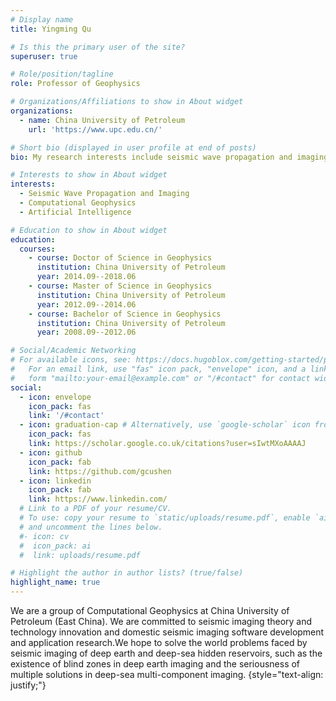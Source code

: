```yaml
---
# Display name
title: Yingming Qu

# Is this the primary user of the site?
superuser: true

# Role/position/tagline
role: Professor of Geophysics

# Organizations/Affiliations to show in About widget
organizations:
  - name: China University of Petroleum
    url: 'https://www.upc.edu.cn/'

# Short bio (displayed in user profile at end of posts)
bio: My research interests include seismic wave propagation and imaging, computational geophysics and artificial intelligence.

# Interests to show in About widget
interests:
  - Seismic Wave Propagation and Imaging
  - Computational Geophysics
  - Artificial Intelligence

# Education to show in About widget
education:
  courses:
    - course: Doctor of Science in Geophysics
      institution: China University of Petroleum
      year: 2014.09--2018.06
    - course: Master of Science in Geophysics
      institution: China University of Petroleum
      year: 2012.09--2014.06
    - course: Bachelor of Science in Geophysics
      institution: China University of Petroleum
      year: 2008.09--2012.06

# Social/Academic Networking
# For available icons, see: https://docs.hugoblox.com/getting-started/page-builder/#icons
#   For an email link, use "fas" icon pack, "envelope" icon, and a link in the
#   form "mailto:your-email@example.com" or "/#contact" for contact widget.
social:
  - icon: envelope
    icon_pack: fas
    link: '/#contact'
  - icon: graduation-cap # Alternatively, use `google-scholar` icon from `ai` icon pack
    icon_pack: fas
    link: https://scholar.google.co.uk/citations?user=sIwtMXoAAAAJ
  - icon: github
    icon_pack: fab
    link: https://github.com/gcushen
  - icon: linkedin
    icon_pack: fab
    link: https://www.linkedin.com/
  # Link to a PDF of your resume/CV.
  # To use: copy your resume to `static/uploads/resume.pdf`, enable `ai` icons in `params.yaml`,
  # and uncomment the lines below.
  #- icon: cv
  #  icon_pack: ai
  #  link: uploads/resume.pdf

# Highlight the author in author lists? (true/false)
highlight_name: true
---
```


We are a group of Computational Geophysics at China University of Petroleum (East China). We are committed to seismic imaging theory and technology innovation and domestic seismic imaging software development and application research.We hope to solve the world problems faced by seismic imaging of deep earth and deep-sea hidden reservoirs, such as the existence of blind zones in deep earth imaging and the seriousness of multiple solutions in deep-sea multi-component imaging.
{style="text-align: justify;"}